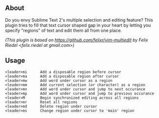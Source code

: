## About

Do you envy Sublime Text 2's multiple selection and editing feature? This plugin
tries to fill that text cursor shaped gap in your heart by letting you
specify "regions" of text and edit them all from one place.

*(This plugin is based on https://github.com/felixr/vim-multiedit by Felix
Riedel <felix.riedel at gmail.com>)*

## Usage

    <leader>mi      Add a disposable region before cursor
    <leader>ma      Add a disposable region after cursor
    <leader>mw      Add word under cursor as a region
    <leader>mm      Add current selection (or character) as a region
    <leader>mn      Add word under cursor and jump to next occurance
    <leader>mp      Add word under cursor and jump to previous occurance
    <leader>M       Begin synchronized editing across all regions
    <leader>mr      Reset all regions
    <leader>md      Delete region under cursor
    <leader>ms      Change region under cursor to 'main' region
